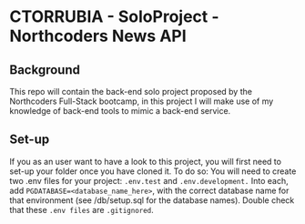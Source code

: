 # CTORRUBIA - SoloProject - Northcoders News API

## Background

This repo will contain the back-end solo project proposed by the Northcoders Full-Stack bootcamp, in this project I will make use of my knowledge of back-end tools to mimic a back-end service. 

## Set-up

If you as an user want to have a look to this project, you will first need to set-up your folder once you have cloned it. To do so: 
You will need to create two .env files for your project: `.env.test` and `.env.development.` Into each, add `PGDATABASE=<database_name_here>`, with the correct database name for that environment (see /db/setup.sql for the database names). Double check that these `.env files` are `.gitignored`.
